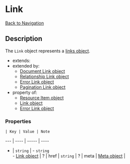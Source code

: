 # Link
[Back to Navigation](README.md)

## Description

The `Link` object represents a [links object](http://jsonapi.org/format/#document-links).

- extends:
- extended by:
  - [Document Link object](objects-document-link.md)
  - [Relationship Link object](objects-relationship-link.md)
  - [Error Link object](objects-error-link.md)
  - [Pagination Link object](objects-pagination-link.md)
- property of:
  - [Resource Item object](objects-resource-item.md)
  - [Link object](objects-link.md)
  - [Error Link object](objects-error-link.md)

### Properties

    | Key | Value | Note
--- | ---- | ----- | ----
* | `string` | - `string`<br />- [Link object](objects-link.md) |
? | href | `string` |
? | meta | [Meta object](objects-meta.md) |
